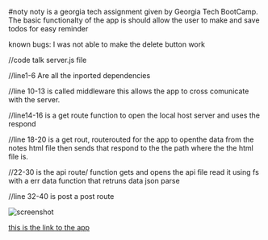 #noty 
noty is a georgia tech assignment given by Georgia Tech BootCamp.
The basic functionalty of the app is should allow the user to make and save todos
for easy reminder
  
known bugs: I was not able to make the delete button work

//code talk server.js file

//line1-6
Are all the inported dependencies

//line 10-13
is called middleware  this allows the app to cross comunicate with the server.

//line14-16
is a get route function to open the local host server
and uses the respond

//line 18-20
is a get rout, routerouted for the app to openthe data from the notes html file
then sends that respond to the the path where the the html file is.

//22-30
is the api route/ function gets and opens the api file read it using fs
with a err data function that retruns data json parse

//line 32-40
is post a post route


![screenshot](./assets/images/cuatro.png)


[this is the link to the app](https://noty-note.herokuapp.com/)

